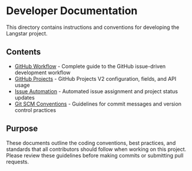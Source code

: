 # Developer Documentation

This directory contains instructions and conventions for developing the Langstar project.

## Contents

- [GitHub Workflow](./github-workflow.md) - Complete guide to the GitHub issue-driven development workflow
- [GitHub Projects](./github-projects.md) - GitHub Projects V2 configuration, fields, and API usage
- [Issue Automation](./issue-automation.md) - Automated issue assignment and project status updates
- [Git SCM Conventions](./git-scm-conventions.md) - Guidelines for commit messages and version control practices

## Purpose

These documents outline the coding conventions, best practices, and standards that all contributors should follow when working on this project. Please review these guidelines before making commits or submitting pull requests.
